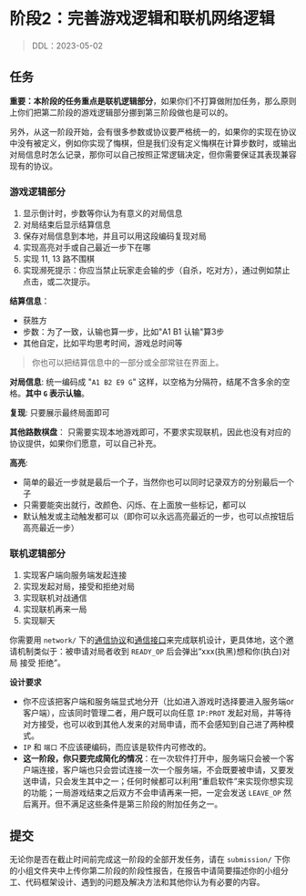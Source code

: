 # 阶段2：完善游戏逻辑和联机网络逻辑

> DDL：2023-05-02

## 任务

**重要：本阶段的任务重点是联机逻辑部分**，如果你们不打算做附加任务，那么原则上你们把第二阶段的游戏逻辑部分挪到第三阶段做也是可以的。

另外，从这一阶段开始，会有很多参数或协议要严格统一的，如果你的实现在协议中没有被定义，例如你实现了悔棋，但是我们没有定义悔棋在计算步数时，或输出对局信息时怎么记录，那你可以自己按照正常逻辑决定，但你需要保证其表现兼容现有的协议。

### 游戏逻辑部分

1. 显示倒计时，步数等你认为有意义的对局信息
2. 对局结束后显示结算信息
3. 保存对局信息到本地，并且可以用这段编码复现对局
4. 实现高亮对手或自己最近一步下在哪
5. 实现 11, 13 路不围棋
6. 实现濒死提示：你应当禁止玩家走会输的步（自杀，吃对方），通过例如禁止点击，或二次提示。

**结算信息**：
- 获胜方
- 步数：为了一致，认输也算一步，比如"A1 B1 认输"算3步
- 其他自定，比如平均思考时间，游戏总时间等

> 你也可以把结算信息中的一部分或全部常驻在界面上。

**对局信息**:
统一编码成 "`A1 B2 E9 G`" 这样，以空格为分隔符，结尾不含多余的空格。**其中 `G` 表示认输**。

**复现**: 只要展示最终局面即可

**其他路数棋盘**：
只需要实现本地游戏即可，不要求实现联机，因此也没有对应的协议提供，如果你们愿意，可以自己补充。

**高亮**:
- 简单的最近一步就是最后一个子，当然你也可以同时记录双方的分别最后一个子
- 只需要能突出就行，改颜色、闪烁、在上面放一些标记，都可以
- 默认触发或主动触发都可以（即你可以永远高亮最近的一步，也可以点按钮后高亮最近一步）

### 联机逻辑部分

1. 实现客户端向服务端发起连接
2. 实现发起对局，接受和拒绝对局
3. 实现联机对战通信
4. 实现联机再来一局
5. 实现聊天

你需要用 `network/` 下的[通信协议](../network/doc/protocol.md)和[通信接口](../network/doc/api.md)来完成联机设计，更具体地，这个邀请机制类似于：被申请对局者收到 `READY_OP` 后会弹出“xxx(执黑)想和你(执白)对局 接受 拒绝”。

**设计要求**

- 你不应该把客户端和服务端显式地分开（比如进入游戏时选择要进入服务端or客户端），应该同时管理二者，用户既可以向任意 `IP:PROT` 发起对局，并等待对方接受，也可以收到其他人发来的对局申请，而不会感知到自己进了两种模式。
- `IP` 和 `端口` 不应该硬编码，而应该是软件内可修改的。
- **这一阶段，你只要完成简化的情况**：在一次软件打开中，服务端只会被一个客户端连接，客户端也只会尝试连接一次一个服务端，不会既要被申请，又要发送申请，只会发生其中之一；任何时候都可以利用“重启软件”来实现你想实现的功能；一局游戏结束之后双方不会申请再来一把，一定会发送 `LEAVE_OP` 然后离开。但不满足这些条件是第三阶段的附加任务之一。

## 提交

无论你是否在截止时间前完成这一阶段的全部开发任务，请在 `submission/` 下你的小组文件夹中上传你第二阶段的阶段性报告，在报告中请简要描述你的小组分工、代码框架设计、遇到的问题及解决方法和其他你认为有必要的内容。
